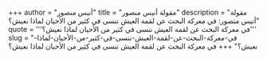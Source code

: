 +++
author = "أنيس منصور"
title = "مقولة أنيس منصور"
description = "مقولة أنيس منصور: في معركة البحث عن لقمة العيش ننسى في كثير من الأحيان لماذا نعيش؟"
quote = '''في معركة البحث عن لقمة العيش ننسى في كثير من الأحيان لماذا نعيش؟''' 
slug = "في-معركة-البحث-عن-لقمة-العيش-ننسى-في-كثير-من-الأحيان-لماذا-نعيش؟"
+++
في معركة البحث عن لقمة العيش ننسى في كثير من الأحيان لماذا نعيش؟
